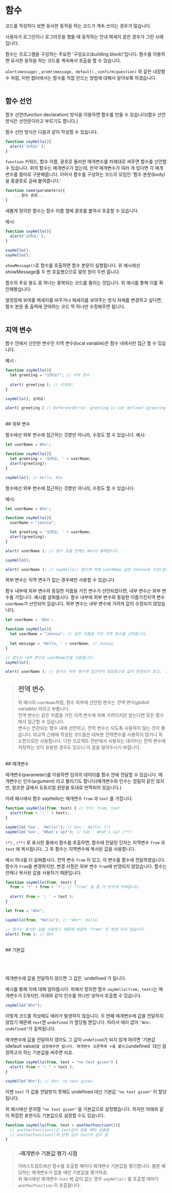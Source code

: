 # 함수

코드를 작성하다 보면 유사한 동작을 하는 코드가 계속 쓰이는 경우가 많습니다.

사용자가 로그인이나 로그아웃을 했들 때 동작하는 안내 메세지 같은 경우가 그런 사례입니다.

함수는 프로그램을 구성하는 주요한 '구성요소(building block)'입니다. 함수를 이용하면 유사한 동작을 하는 코드를 계속해서 호출을 할 수 있습니다.

`alert(message)` , `promt(message, default)` , `confirm(question)` 와 같은 내장함수 처럼, 이번 챕터에서는 함수를 직접 만드는 방법에 대해서 알아보록 하겠습니다.  
<br/>
## 함수 선언

함수 선연(function declaration) 방식을 이용하면 함수를 만들 수 있습니다(함수 선언 방식은 선언문이라고 부르기도 합니다.)

함수 선언 방식은 다음과 같이 작성할 수 있습니다.
``` javascript
function sayHello(){
  alert('오하요!');
}
```
`function` 키워드, 함수 이름, 괄호로 둘러싼 매개변수를 차례대로 써주면 함수를 선언할 수 있습니다. 위의 함수는 매개변수가 없는데, 만약 매개변수가 여러 개 있다면 각 매개변수를 콤마로 구분해줍니다. 이어서 함수를 구성하는 코드의 모임인 '함수 본문(body)을 중괄호로 감싸 붙여줍니다.'
```javascript
function name(parameters){
    ...함수 본문...
}
```

새롭게 정의한 함수는 함수 이름 옆에 괄호를 붙여서 호출할 수 있습니다.


예시:

```javascript
function sayHello(){
  alert('오하요!');
}

sayHello();
sayHello();
```

`showMessage()`로 함수를 호출하면 함수 본문이 실행됩니다. 위 예시에선 showMessage를 두 번 호출했으므로 얼럿 창이 두번 뜹니다.

함수의 주요 용도 중 하나는 중복되는 코드를 줄이는 것입니다. 위 예시를 통해 이를 확인해봤습니다.

얼럿창에 보여줄 메세지를 바꾸거나 메세지를 보여주는 방식 자체를 변경하고 싶다면, 함수 본문 중 출력에 관여하는 코드 딱 하나만 수정해주면 됩니다.  
<br/>

## 지역 변수

함수 안에서 선언한 변수인 지역 변수(local variable)은 함수 내에서만 접근 할 수 있습니다.

예시 :

```javascript
function sayHello(){
  let greeting = "오하요!"; // 지역 변수
  
  alert( greeting ); // 오하요!
}

sayHello(); 오하요!

alert( greeting ) // ReferenceError: greeting is not defined (greeting 변수는 sayHello()함수 안에서만 선언 되었지 외부에 선언되어 있지 않기 때문에 자스는 외부에서 사용하면 모르쇠를 시전합니다.)
```  
<br/>
## 외부 변수

함수에선 외부 변수에 접근하는 것뿐만 아니라, 수정도 할 수 있습니다.
예시:

```javascript
let userName ='Ahn';

function sayHello(){
  let greeting = '오하요, ' + userName;
  alert(greeting);
}

sayHello(); // Hello, Ahn
```

함수에선 외부 변수에 접근하는 것뿐만 아니라, 수정도 할 수 있습니다.

예시:

```javascript
let userName ='Ahn';

function sayHello(){
  userName = "jennie";

  let greeting = '오하요, ' + userName;
  alert(greeting);
}

alert( userName ); // 함수 호출 전에는 Ahn이 출력됩니다.

sayHello();

alert( userName ); // sayHello() 함수에 의해 userName 값은 Jennie로 수정(업데이트)됩니다.
```

외부 변수는 지역 변수가 없는 경우에만 사용할 수 있습니다.

함수 내부에 외부 변수와 동일한 이름을 가진 변수가 선언되었다면, 내부 변수는 외부 변수를 가립니다. 예시를 살펴봅시다. 함수 내부에 외부 변수와 동일한 이름가진지역 변수 `userName`가 선언되어 있습니다. 외부 변수는 내부 변수에 가려져 값이 수정되지 않았습니다.

```javascript
let userName = 'Ahn';

function sayHello(){
  let userName = "Jennie"; // 같은 이름을 가진 지역 변수를 선언합니다.
  
  let message = 'Hello, ' + userName; // Jennie
}

// 함수는 내부 변수인 userName만을 사용합니다.
sayHello();

alert( userName ); // 함수는 외부 변수에 접근하지 않았음으로 값이 변경되지 않고, `Ahn` 이 출력됩니다.
```

> ## 전역 변수  
> 위 예시의 `userName`처럼, 함수 외부에 선언된 변수는 *전역 변수(global variable)* 이라고 부릅니다.  
> 전역 변수는 같은 이름을 가진 지역 변수에 의해 가려지지만 않는다면 모든 함수에서 접근할 수 있습니다.  
> 변수는 연관되는 함수 내에 선언하고, 전역 변수는 되도록 사용하지 않는 것이 좋습니다. 비교적 근래에 작성된 코드들은 대부분 전역변수를 사용하지 않거나 최소한으로만 사용합니다. 다만 프로젝트 전반에서 사용되는 데이터는 전역 변수에 저장하는 것이 유용한 경우도 있으니 이 점을 알아두시기 바랍니다.  

<br/>
## 매개변수

매개변수(parameter)를 이용하면 임의의 데이터를 함수 안에 전달할 수 있습니다. 매개변수는 인수(argument) 라고 불리기도 합니다(매개변수와 인수는 엄밀히 같진 않지만, 참조한 글에서 듀토리얼 원문을 토대로 번역되어 있습니다.)

아래 예시에서 함수 sayHello는 매개변수 `from` 과 `text` 를 가집니다.

```javascript
function sayHello(from, text) { // 인수: from, text
  alert(from + ': ' + text);
}

sayHello('Son', 'Hello!'); // Son : Hello! (*)
sayHello('Son', "What's up?"); // Son : What's up? (**)
```

`(*)` , `(**)` 로 표시한 줄에서 함수를 호출하면, 함수에 전달된 인자는 지역변수 `from` 과 `text` 에 복사됩니다. 그 후 함수는 지역변수에 복사된 값을 사용합니다.

예시 하나를 더 살펴봅시다. 전역 변수 `from` 이 있고, 이 변수를 함수에 전달하였습니다. 함수가 `from`을 변경하지만, 변경 사항은 외부 변수 `from`에 반영되지 않았습니다. 함수는 언제나 복사된 값을 사용하기 때문입니다.

```javascript
function sayHello(from, text) {
  from = '*' + from + '*'; // "from" 을 좀 더 멋지게 꾸며줍니다.
  
  alert( from + ': ' + text );
}

let from = "Ahn";

sayHello(from, "Hello"); // *Ahn*: Hello

// 함수는 복사된 값을 사용하기 때문에 바깥의 "from" 은 변경 되지 않습니다.
alert( from ); // Ahn
```  
<br/>
## 기본값
<br/>
<br/>
<br/>
<br/>
<br/>
매개변수에 값을 전달하지 않으면 그 값은 `undefined`가 됩니다.

예시를 통해 이에 대해 알아봅시다. 위에서 정의한 함수
`sayHello(from, text)`는 매개변수가 2개지만, 아래와 같이 인수를 하나만 넣어서 호출할 수 있습니다.

```javascript
sayHello("Ahn");
```

이렇게 코드를 작성해도 에러가 발생하지 않습니다. 두 번째 매개변수에 값을 전달하지 않았기 때문에 `text`엔 `undefined` 가 할당될 뿐입니다. 따라서 에러 없이 `"Ahn: undefined"`가 출력됩니다.

매개변수에 값을 전달하지 않아도 그 값이 `undefined`가 되지 않게 하려면 '기본값(default value)`을 설정해주면 됩니다. 매개변수 오른쪽에 `=` 을 붙이고 `undefined` 대신 설정하고자 하는 기본값을 써주면 되죠.

```javascript
function sayHello(from, text = "no text given") {
  alert( from + ": " + text );
}

sayHello("Ahn"); // Ahn: no text given
```

이젠 `text` 가 값을 전달받지 못해도 undefined 대신 기본값 `"no text given"` 이 할당됩니다.

위 예시에선 문자열 `"no text given"` 을 기본값으로 설정했습니다. 하지만 아래와 같이 복잡한 표현식도 기본값으로 설정할 수도 있습니다.

```javascript
function sayHello(from, text = anotherFunction()){
  // anotherFunction()은 text값이 없을 때만 호출됨
  // anotherFunction()의 반환 값이 text의 값이 됨
}
```

> ### -매개변수 기본값 평가 시점
> 자바스트립트에선 함수를 호출할 때마다 매개변수 기본값을 평가합니다. 물론 해당하는 매개변수가 없을 때만 기본값을 평가하죠.  
> 위 예시에선 매개변수 `text` 에 값이 없는 경우 `sayHello()` 를 호출할 때마다 `anotherFunction` 이 호출됩니다.
